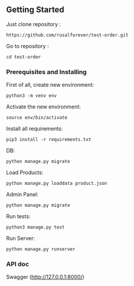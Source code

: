 ## Getting Started

Just clone repository : 
```
https://github.com/rusalforever/test-order.git
```
Go to repository : 
```
cd test-order
```
### Prerequisites and Installing

First of all,  create new environment:
```
python3 -m venv env
```
Activate the new environment:
```
source env/bin/activate
```
Install all requirements: 
```
pip3 install -r requirements.txt
```                                 
DB: 
```
python manage.py migrate
```                                 
Load Products: 
```
python manage.py loaddata product.json
```                                 
Admin Panel: 
```
python manage.py migrate
```                                 
Run tests: 
```
python3 manage.py test
```                                 
Run Server: 
```
python manage.py runserver
```                                 
### API doc
Swagger (http://127.0.0.1:8000/)
